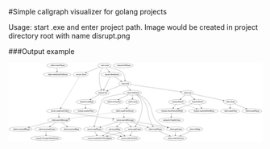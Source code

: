 #Simple callgraph visualizer for golang projects

Usage: start .exe and enter project path. Image would be created in project directory root with name disrupt.png

###Output example

[![main](example.png)](https://github.com/nktrr/disrupt/blob/master/example.png)


